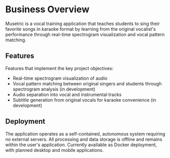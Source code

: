 # Business Overview

Musetric is a vocal training application that teaches students to sing their favorite songs in karaoke format by learning from the original vocalist's performance through real-time spectrogram visualization and vocal pattern matching.

## Features

Features that implement the key project objectives:

- Real-time spectrogram visualization of audio
- Vocal pattern matching between original singers and students through spectrogram analysis (in development)
- Audio separation into vocal and instrumental tracks
- Subtitle generation from original vocals for karaoke convenience (in development)

## Deployment

The application operates as a self-contained, autonomous system requiring no external servers. All processing and data storage is offline and remains within the user's application. Currently available as Docker deployment, with planned desktop and mobile applications.
